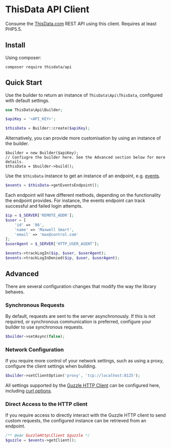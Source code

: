 # ThisData API Client

Consume the [ThisData.com](https://thisdata.com/) REST API using this client. Requires at least PHP5.5.

## Install

Using composer:

```
composer require thisdata/api
```

## Quick Start

Use the builder to return an instance of `ThisData\Api\ThisData`, configured with default settings.

```php
use ThisData\Api\Builder;

$apiKey = '<API_KEY>';

$thisData = Builder::create($apiKey);
```

Alternatively, you can provide more customisation by using an instance of the builder.

```
$builder = new Builder($apiKey);
// Confiugre the builder here. See the Advanced section below for more details.
$thisData = $builder->build();
```

Use the `$thisData` instance to get an instance of an endpoint, e.g. [events](http://help.thisdata.com/docs/apiv1events).

```php
$events = $thisData->getEventsEndpoint();
```

Each endpoint will have different methods, depending on the functionality the endpoint provides. For instance, the
events endpoint can track successful and failed login attempts.

```php
$ip = $_SERVER['REMOTE_ADDR'];
$user = [
    'id' => '86',
    'name' => 'Maxwell Smart',
    'email' => 'max@control.com'
];
$userAgent = $_SERVER['HTTP_USER_AGENT'];

$events->trackLogIn($ip, $user, $userAgent);
$events->trackLogInDenied($ip, $user, $userAgent);
```

## Advanced

There are several configuration changes that modify the way the library behaves.

### Synchronous Requests

By default, requests are sent to the server asynchronously. If this is not required, or synchronous communication is
preferred, configure your builder to use synchronous requests.
 
```php
$builder->setAsync(false);
```

### Network Configuration

If you require more control of your network settings, such as using a proxy, configure the client settings when
building.

```php
$builder->setClientOption('proxy', 'tcp://localhost:8125');
```

All settings supported by the [Guzzle HTTP Client](http://docs.guzzlephp.org/en/latest) can be configured here,
including [curl options](http://docs.guzzlephp.org/en/latest/faq.html#how-can-i-add-custom-curl-options).

### Direct Access to the HTTP client

If you require access to directly interact with the Guzzle HTTP client to send custom requests, the configured instance
can be retrieved from an endpoint.

```php
/** @var GuzzleHttp\Client $guzzle */
$guzzle = $events->getClient();
```
